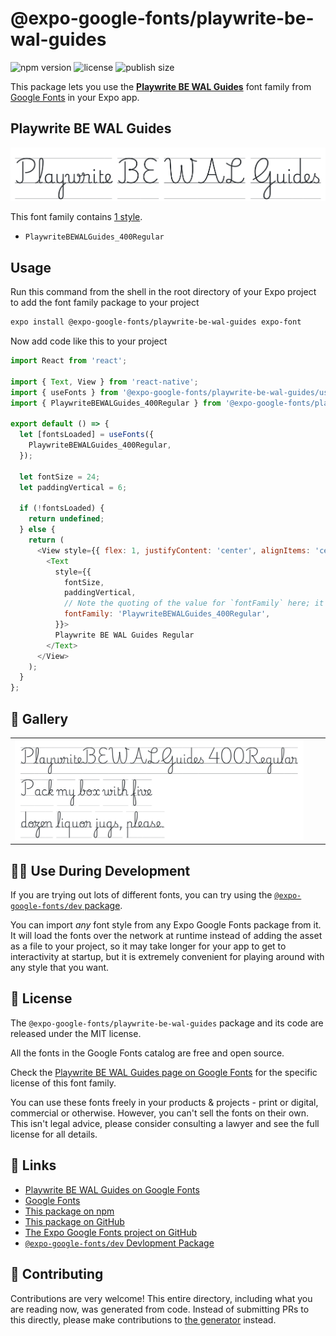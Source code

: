 # @expo-google-fonts/playwrite-be-wal-guides

![npm version](https://flat.badgen.net/npm/v/@expo-google-fonts/playwrite-be-wal-guides)
![license](https://flat.badgen.net/github/license/expo/google-fonts)
![publish size](https://flat.badgen.net/packagephobia/install/@expo-google-fonts/playwrite-be-wal-guides)

This package lets you use the [**Playwrite BE WAL Guides**](https://fonts.google.com/specimen/Playwrite+BE+WAL+Guides) font family from [Google Fonts](https://fonts.google.com/) in your Expo app.

## Playwrite BE WAL Guides

![Playwrite BE WAL Guides](./font-family.png)

This font family contains [1 style](#-gallery).

- `PlaywriteBEWALGuides_400Regular`

## Usage

Run this command from the shell in the root directory of your Expo project to add the font family package to your project
```sh
expo install @expo-google-fonts/playwrite-be-wal-guides expo-font
```

Now add code like this to your project
```js
import React from 'react';

import { Text, View } from 'react-native';
import { useFonts } from '@expo-google-fonts/playwrite-be-wal-guides/useFonts';
import { PlaywriteBEWALGuides_400Regular } from '@expo-google-fonts/playwrite-be-wal-guides/400Regular';

export default () => {
  let [fontsLoaded] = useFonts({
    PlaywriteBEWALGuides_400Regular,
  });

  let fontSize = 24;
  let paddingVertical = 6;

  if (!fontsLoaded) {
    return undefined;
  } else {
    return (
      <View style={{ flex: 1, justifyContent: 'center', alignItems: 'center' }}>
        <Text
          style={{
            fontSize,
            paddingVertical,
            // Note the quoting of the value for `fontFamily` here; it expects a string!
            fontFamily: 'PlaywriteBEWALGuides_400Regular',
          }}>
          Playwrite BE WAL Guides Regular
        </Text>
      </View>
    );
  }
};

```

## 🔡 Gallery


||||
|-|-|-|
|![PlaywriteBEWALGuides_400Regular](./PlaywriteBEWALGuides_400Regular.ttf.png)||||


## 👩‍💻 Use During Development

If you are trying out lots of different fonts, you can try using the [`@expo-google-fonts/dev` package](https://github.com/expo/google-fonts/tree/master/font-packages/dev#readme).

You can import *any* font style from any Expo Google Fonts package from it. It will load the fonts
over the network at runtime instead of adding the asset as a file to your project, so it may take longer
for your app to get to interactivity at startup, but it is extremely convenient
for playing around with any style that you want.

## 📖 License

The `@expo-google-fonts/playwrite-be-wal-guides` package and its code are released under the MIT license.

All the fonts in the Google Fonts catalog are free and open source.

Check the [Playwrite BE WAL Guides page on Google Fonts](https://fonts.google.com/specimen/Playwrite+BE+WAL+Guides) for the specific license of this font family.

You can use these fonts freely in your products & projects - print or digital, commercial or otherwise. However, you can't sell the fonts on their own. This isn't legal advice, please consider consulting a lawyer and see the full license for all details.

## 🔗 Links

- [Playwrite BE WAL Guides on Google Fonts](https://fonts.google.com/specimen/Playwrite+BE+WAL+Guides)
- [Google Fonts](https://fonts.google.com/)
- [This package on npm](https://www.npmjs.com/package/@expo-google-fonts/playwrite-be-wal-guides)
- [This package on GitHub](https://github.com/expo/google-fonts/tree/master/font-packages/playwrite-be-wal-guides)
- [The Expo Google Fonts project on GitHub](https://github.com/expo/google-fonts)
- [`@expo-google-fonts/dev` Devlopment Package](https://github.com/expo/google-fonts/tree/master/font-packages/dev)

## 🤝 Contributing

Contributions are very welcome! This entire directory, including what you are reading now, was generated from code. Instead of submitting PRs to this directly, please make contributions to [the generator](https://github.com/expo/google-fonts/tree/master/packages/generator) instead.
